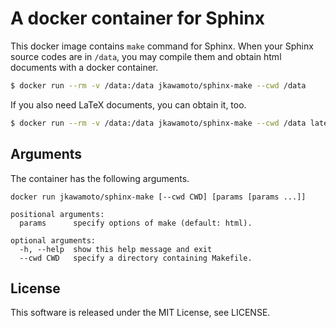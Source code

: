 A docker container for Sphinx
==============================

This docker image contains `make` command for Sphinx. When your Sphinx source codes are in `/data`, you may compile them and obtain html documents with a docker container.

```sh
$ docker run --rm -v /data:/data jkawamoto/sphinx-make --cwd /data
```

If you also need LaTeX documents, you can obtain it, too.

```sh
$ docker run --rm -v /data:/data jkawamoto/sphinx-make --cwd /data latex
```


Arguments
------------
The container has the following arguments.

```
docker run jkawamoto/sphinx-make [--cwd CWD] [params [params ...]]

positional arguments:
  params      specify options of make (default: html).

optional arguments:
  -h, --help  show this help message and exit
  --cwd CWD   specify a directory containing Makefile.
```


License
--------
This software is released under the MIT License, see LICENSE.
